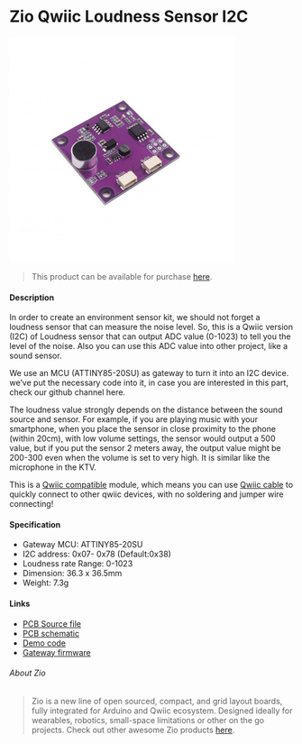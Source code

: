 # Zio Qwiic Loudness Sensor I2C

![](loudness.JPG)

> This product can be available for purchase [here](https://www.smart-prototyping.com/Zio-Qwiic-Loudness-Sensor-I2C).



#### Description

In order to create an environment sensor kit, we should not forget a loudness sensor that can measure the noise level. So, this is a Qwiic version (I2C) of Loudness sensor that can output ADC value (0-1023) to tell you the level of the noise. Also you can use this ADC value into other project, like a sound sensor.


We use an MCU (ATTINY85-20SU) as gateway to turn it into an I2C device. we’ve put the necessary code into it, in case you are interested in this part, check our github channel here. 


The loudness value strongly depends on the distance between the sound source and sensor. For example, if you are playing music with your smartphone, when you place the sensor in close proximity to the phone (within 20cm), with low volume settings, the sensor would output a 500 value, but if you put the sensor 2 meters away, the output value might be 200-300 even when the volume is set to very high. It is similar like the microphone in the KTV. 


This is a [Qwiic compatible](https://www.smart-prototyping.com/Qwiic.html) module, which means you can use [Qwiic cable](https://www.smart-prototyping.com/zio-cables) to quickly connect to other qwiic devices, with no soldering and jumper wire connecting!


#### Specification

* Gateway MCU: ATTINY85-20SU
* I2C address: 0x07- 0x78 (Default:0x38)
* Loudness rate Range: 0-1023
* Dimension: 36.3 x 36.5mm
* Weight: 7.3g


#### Links

* [PCB Source file](https://github.com/ZIOCC/Zio-Qwiic-Loudness-Sensor-I2C)
* [PCB schematic](https://github.com/ZIOCC/Zio-Qwiic-Loudness-Sensor-I2C/blob/master/zio%20qwiic%20loudness%20sensor%20schematic.pdf)
* [Demo code](https://github.com/ZIOCC/Zio-Qwiic-Loudness-Sensor-I2C/tree/master/Codes/Qwiic%20Loudness%20Sensor%20Examples)
* [Gateway firmware](https://github.com/ZIOCC/Zio-Qwiic-Loudness-Sensor-I2C/tree/master/Codes/Qwiic_Loudness_Sensor_Firmware/Qwiic_Loudness_Sensor_Firmware)





###### About Zio
> Zio is a new line of open sourced, compact, and grid layout boards, fully integrated for Arduino and Qwiic ecosystem. Designed ideally for wearables, robotics, small-space limitations or other on the go projects. Check out other awesome Zio products [here](https://www.smart-prototyping.com/Zio).
